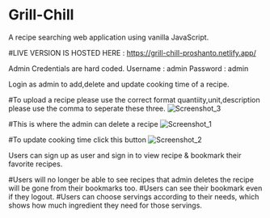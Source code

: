 # Grill-Chill
A recipe searching web application using vanilla JavaScript.

#LIVE VERSION IS HOSTED HERE : https://grill-chill-proshanto.netlify.app/

Admin Credentials are hard coded.
Username : admin
Password : admin

Login as admin to add,delete and update cooking time of a recipe.

#To upload a recipe please use the correct format quantiity,unit,description please use the comma to seperate these three.
![Screenshot_3](https://user-images.githubusercontent.com/99821234/189582656-76c09523-99e5-4e75-bdb9-ce03bbf8bc3f.jpg)

#This is where the admin can delete a recipe
![Screenshot_1](https://user-images.githubusercontent.com/99821234/189581748-55d300df-6c32-4e0c-84d6-0a6f8af9bc44.jpg)

#To update cooking time click this button
![Screenshot_2](https://user-images.githubusercontent.com/99821234/189581976-2357148b-83a0-4b72-b274-a43d94c28a06.jpg)


Users can sign up as user and sign in to view recipe & bookmark their favorite recipes.

#Users will no longer be able to see recipes that admin deletes the recipe will be gone from their bookmarks too.
#Users can see their bookmark even if they logout.
#Users can choose servings according to their needs, which shows how much ingredient they need for those servings.

